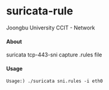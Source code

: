 # suricata-rule

Joongbu University CCIT - Network


#### About
suricata tcp-443-sni capture .rules file


#### Usage
```shell
Usage:) ./suricata sni.rules -i eth0
```
